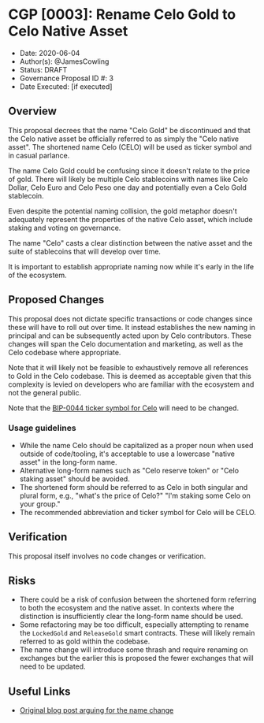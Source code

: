 # CGP [0003]: Rename Celo Gold to Celo Native Asset

- Date: 2020-06-04
- Author(s): @JamesCowling
- Status: DRAFT
- Governance Proposal ID #: 3
- Date Executed: [if executed]

## Overview

This proposal decrees that the name "Celo Gold" be discontinued and that the
Celo native asset be officially referred to as simply the "Celo native asset".
The shortened name Celo (CELO) will be used as ticker symbol and in casual
parlance.

The name Celo Gold could be confusing since it doesn't relate to the price of
gold. There will likely be multiple Celo stablecoins with names like Celo
Dollar, Celo Euro and Celo Peso one day and potentially even a Celo Gold
stablecoin.

Even despite the potential naming collision, the gold metaphor doesn't
adequately represent the properties of the native Celo asset, which include
staking and voting on governance.

The name "Celo" casts a clear distinction between the native asset and the
suite of stablecoins that will develop over time.

It is important to establish appropriate naming now while it's early in the
life of the ecosystem.

## Proposed Changes

This proposal does not dictate specific transactions or code changes since these
will have to roll out over time. It instead establishes the new naming
in principal and can be subsequently acted upon by Celo contributors. These
changes will span the Celo documentation and marketing, as well as the Celo
codebase where appropriate.

Note that it will likely not be feasible to exhaustively remove all references
to Gold in the Celo codebase. This is deemed as acceptable given that this
complexity is levied on developers who are familiar with the ecosystem and not
the general public.

Note that the [BIP-0044 ticker symbol for Celo](https://github.com/satoshilabs/slips/blob/master/slip-0044.md)
will need to be changed.

### Usage guidelines

- While the name Celo should be capitalized as a proper noun when used outside
  of code/tooling, it's acceptable to use a lowercase "native asset" in the
  long-form name.
- Alternative long-form names such as "Celo reserve token" or "Celo staking
  asset" should be avoided.
- The shortened form should be referred to as Celo in both singular and plural
  form, e.g., "what's the price of Celo?" "I'm staking some Celo on your group."
- The recommended abbreviation and ticker symbol for Celo will be CELO.

## Verification

This proposal itself involves no code changes or verification.

## Risks

- There could be a risk of confusion between the shortened form referring to
  both the ecosystem and the native asset. In contexts where the distinction is
  insufficiently clear the long-form name should be used.
- Some refactoring may be too difficult, especially attempting to rename the
  `LockedGold` and `ReleaseGold` smart contracts. These will likely remain
  referred to as gold within the codebase.
- The name change will introduce some thrash and require renaming on exchanges
  but the earlier this is proposed the fewer exchanges that will need to be
  updated.

## Useful Links

- [Original blog post arguing for the name change](https://medium.com/@censusworks/why-we-should-rename-celo-gold-35b04d87e95a)
